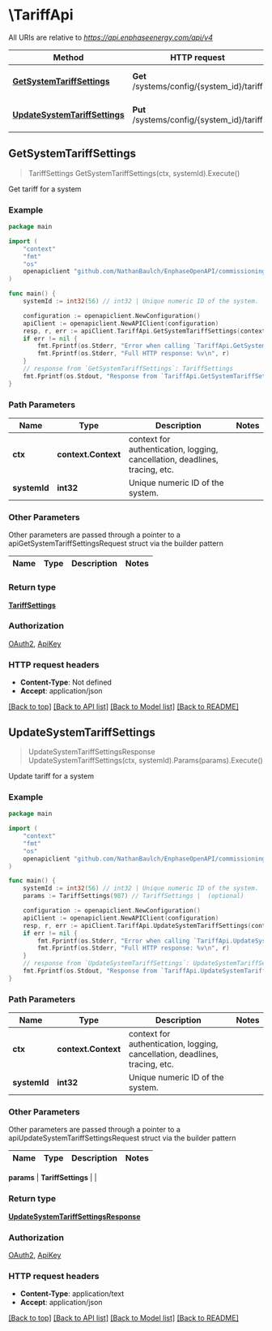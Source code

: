 # \TariffApi

All URIs are relative to *https://api.enphaseenergy.com/api/v4*

Method | HTTP request | Description
------------- | ------------- | -------------
[**GetSystemTariffSettings**](TariffApi.md#GetSystemTariffSettings) | **Get** /systems/config/{system_id}/tariff | Get tariff for a system
[**UpdateSystemTariffSettings**](TariffApi.md#UpdateSystemTariffSettings) | **Put** /systems/config/{system_id}/tariff | Update tariff for a system



## GetSystemTariffSettings

> TariffSettings GetSystemTariffSettings(ctx, systemId).Execute()

Get tariff for a system



### Example

```go
package main

import (
    "context"
    "fmt"
    "os"
    openapiclient "github.com/NathanBaulch/EnphaseOpenAPI/commissioning"
)

func main() {
    systemId := int32(56) // int32 | Unique numeric ID of the system.

    configuration := openapiclient.NewConfiguration()
    apiClient := openapiclient.NewAPIClient(configuration)
    resp, r, err := apiClient.TariffApi.GetSystemTariffSettings(context.Background(), systemId).Execute()
    if err != nil {
        fmt.Fprintf(os.Stderr, "Error when calling `TariffApi.GetSystemTariffSettings``: %v\n", err)
        fmt.Fprintf(os.Stderr, "Full HTTP response: %v\n", r)
    }
    // response from `GetSystemTariffSettings`: TariffSettings
    fmt.Fprintf(os.Stdout, "Response from `TariffApi.GetSystemTariffSettings`: %v\n", resp)
}
```

### Path Parameters


Name | Type | Description  | Notes
------------- | ------------- | ------------- | -------------
**ctx** | **context.Context** | context for authentication, logging, cancellation, deadlines, tracing, etc.
**systemId** | **int32** | Unique numeric ID of the system. | 

### Other Parameters

Other parameters are passed through a pointer to a apiGetSystemTariffSettingsRequest struct via the builder pattern


Name | Type | Description  | Notes
------------- | ------------- | ------------- | -------------


### Return type

[**TariffSettings**](TariffSettings.md)

### Authorization

[OAuth2](../README.md#OAuth2), [ApiKey](../README.md#ApiKey)

### HTTP request headers

- **Content-Type**: Not defined
- **Accept**: application/json

[[Back to top]](#) [[Back to API list]](../README.md#documentation-for-api-endpoints)
[[Back to Model list]](../README.md#documentation-for-models)
[[Back to README]](../README.md)


## UpdateSystemTariffSettings

> UpdateSystemTariffSettingsResponse UpdateSystemTariffSettings(ctx, systemId).Params(params).Execute()

Update tariff for a system

### Example

```go
package main

import (
    "context"
    "fmt"
    "os"
    openapiclient "github.com/NathanBaulch/EnphaseOpenAPI/commissioning"
)

func main() {
    systemId := int32(56) // int32 | Unique numeric ID of the system.
    params := TariffSettings(987) // TariffSettings |  (optional)

    configuration := openapiclient.NewConfiguration()
    apiClient := openapiclient.NewAPIClient(configuration)
    resp, r, err := apiClient.TariffApi.UpdateSystemTariffSettings(context.Background(), systemId).Params(params).Execute()
    if err != nil {
        fmt.Fprintf(os.Stderr, "Error when calling `TariffApi.UpdateSystemTariffSettings``: %v\n", err)
        fmt.Fprintf(os.Stderr, "Full HTTP response: %v\n", r)
    }
    // response from `UpdateSystemTariffSettings`: UpdateSystemTariffSettingsResponse
    fmt.Fprintf(os.Stdout, "Response from `TariffApi.UpdateSystemTariffSettings`: %v\n", resp)
}
```

### Path Parameters


Name | Type | Description  | Notes
------------- | ------------- | ------------- | -------------
**ctx** | **context.Context** | context for authentication, logging, cancellation, deadlines, tracing, etc.
**systemId** | **int32** | Unique numeric ID of the system. | 

### Other Parameters

Other parameters are passed through a pointer to a apiUpdateSystemTariffSettingsRequest struct via the builder pattern


Name | Type | Description  | Notes
------------- | ------------- | ------------- | -------------

 **params** | **TariffSettings** |  | 

### Return type

[**UpdateSystemTariffSettingsResponse**](UpdateSystemTariffSettingsResponse.md)

### Authorization

[OAuth2](../README.md#OAuth2), [ApiKey](../README.md#ApiKey)

### HTTP request headers

- **Content-Type**: application/text
- **Accept**: application/json

[[Back to top]](#) [[Back to API list]](../README.md#documentation-for-api-endpoints)
[[Back to Model list]](../README.md#documentation-for-models)
[[Back to README]](../README.md)

